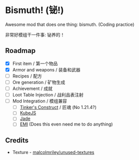# Bismuth! (铋!)

Awesome mod that does one thing: bismuth. (Coding practice)

非常好模组干一件事: 铋养的！

## Roadmap
- [x] First item / 第一个物品
- [x] Armor and weapons / 装备和武器
- [ ] Recipes / 配方
- [ ] Ore generation / 矿物生成
- [ ] Achievement / 成就
- [ ] Loot Table Injection / 战利品表注射
- [ ] Mod Integration / 模组兼容
  - [ ] [Tinker's Construct](https://github.com/SlimeKnights/TinkersConstruct) / 匠魂 (No 1.21.4?)
  - [ ] [KubeJS](https://github.com/KubeJS-Mods/KubeJS)
  - [ ] [Jade](https://github.com/Snownee/Jade)
  - [ ] [EMI](https://github.com/emilyploszaj/emi) (Does this even need me to do anything)

## Credits
* Texture -  [malcolmriley/unused-textures](https://github.com/malcolmriley/unused-textures)
